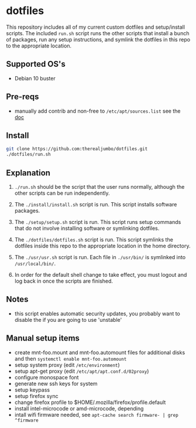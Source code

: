 # dotfiles
This repository includes all of my current custom dotfiles and setup/install
scripts. The included `run.sh` script runs the other scripts that install a
bunch of packages, run any setup instructions, and symlink the dotfiles in this
repo to the appropriate location.

## Supported OS's
* Debian 10 buster

## Pre-reqs
* manually add contrib and non-free to `/etc/apt/sources.list` see the
  [doc](https://wiki.debian.org/SourcesList)

## Install
``` bash
git clone https://github.com:therealjumbo/dotfiles.git
./dotfiles/run.sh
```

## Explanation
1. `./run.sh` should be the script that the user runs normally, although the
   other scripts can be run independently.

2. The `./install/install.sh` script is run. This script installs software
   packages.

3. The `./setup/setup.sh` script is run. This script runs setup commands that do
   not involve installing software or symlinking dotfiles.

4. The `./dotfiles/dotfiles.sh` script is run. This script symlinks the dotfiles
   inside this repo to the appropriate location in the home directory.

5. The `./usr/usr.sh` script is run. Each file in `./usr/bin/` is symlinked into
   `/usr/local/bin/`.

6. In order for the default shell change to take effect, you must logout and log
   back in once the scripts are finished.


## Notes
* this script enables automatic security updates, you probably want to disable
  the if you are going to use 'unstable'

## Manual setup items
* create mnt-foo.mount and mnt-foo.automount files for additional disks and then
  `systemctl enable mnt-foo.automount`
* setup system proxy (edit `/etc/environment`)
* setup apt-get proxy (edit `/etc/apt/apt.conf.d/02proxy`)
* configure monospace font
* generate new ssh keys for system
* setup keypass
* setup firefox sync
* change firefox profile to $HOME/.mozilla/firefox/profile.default
* install intel-microcode or amd-microcode, depending
* intall wifi firmware needed, see `apt-cache search firmware- | grep ^firmware`
